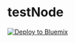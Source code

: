 # testNode
[![Deploy to Bluemix](https://bluemix.net/deploy/button.png)](https://bluemix.net/deploy?repository=https://github.com/mayureshdarade/testNode)
